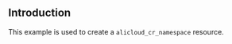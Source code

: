 ## Introduction

This example is used to create a `alicloud_cr_namespace` resource.

<!-- BEGIN_TF_DOCS -->

<!-- END_TF_DOCS -->

